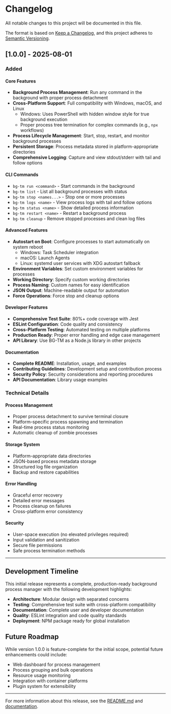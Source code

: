 # Changelog

All notable changes to this project will be documented in this file.

The format is based on [Keep a Changelog](https://keepachangelog.com/en/1.0.0/),
and this project adheres to [Semantic Versioning](https://semver.org/spec/v2.0.0.html).

## [1.0.0] - 2025-08-01

### Added

#### Core Features
- **Background Process Management**: Run any command in the background with proper process detachment
- **Cross-Platform Support**: Full compatibility with Windows, macOS, and Linux
  - Windows: Uses PowerShell with hidden window style for true background execution
  - Proper process tree termination for complex commands (e.g., `npx` workflows)
- **Process Lifecycle Management**: Start, stop, restart, and monitor background processes
- **Persistent Storage**: Process metadata stored in platform-appropriate directories
- **Comprehensive Logging**: Capture and view stdout/stderr with tail and follow options

#### CLI Commands
- `bg-tm run <command>` - Start commands in the background
- `bg-tm list` - List all background processes with status
- `bg-tm stop <names...>` - Stop one or more processes
- `bg-tm logs <name>` - View process logs with tail and follow options
- `bg-tm status <name>` - Show detailed process information
- `bg-tm restart <name>` - Restart a background process
- `bg-tm cleanup` - Remove stopped processes and clean log files

#### Advanced Features
- **Autostart on Boot**: Configure processes to start automatically on system reboot
  - Windows: Task Scheduler integration
  - macOS: Launch Agents
  - Linux: systemd user services with XDG autostart fallback
- **Environment Variables**: Set custom environment variables for processes
- **Working Directory**: Specify custom working directories
- **Process Naming**: Custom names for easy identification
- **JSON Output**: Machine-readable output for automation
- **Force Operations**: Force stop and cleanup options

#### Developer Features
- **Comprehensive Test Suite**: 80%+ code coverage with Jest
- **ESLint Configuration**: Code quality and consistency
- **Cross-Platform Testing**: Automated testing on multiple platforms
- **Production Ready**: Proper error handling and edge case management
- **API Library**: Use BG-TM as a Node.js library in other projects

#### Documentation
- **Complete README**: Installation, usage, and examples
- **Contributing Guidelines**: Development setup and contribution process
- **Security Policy**: Security considerations and reporting procedures
- **API Documentation**: Library usage examples

### Technical Details

#### Process Management
- Proper process detachment to survive terminal closure
- Platform-specific process spawning and termination
- Real-time process status monitoring
- Automatic cleanup of zombie processes

#### Storage System
- Platform-appropriate data directories
- JSON-based process metadata storage
- Structured log file organization
- Backup and restore capabilities

#### Error Handling
- Graceful error recovery
- Detailed error messages
- Process cleanup on failures
- Cross-platform error consistency

#### Security
- User-space execution (no elevated privileges required)
- Input validation and sanitization
- Secure file permissions
- Safe process termination methods

---

## Development Timeline

This initial release represents a complete, production-ready background process manager with the following development highlights:

- **Architecture**: Modular design with separated concerns
- **Testing**: Comprehensive test suite with cross-platform compatibility
- **Documentation**: Complete user and developer documentation
- **Quality**: ESLint integration and code quality standards
- **Deployment**: NPM package ready for global installation

## Future Roadmap

While version 1.0.0 is feature-complete for the initial scope, potential future enhancements could include:

- Web dashboard for process management
- Process grouping and bulk operations
- Resource usage monitoring
- Integration with container platforms
- Plugin system for extensibility

---

For more information about this release, see the [README.md](README.md) and [documentation](https://github.com/Sukarth/bg-tm/wiki).
